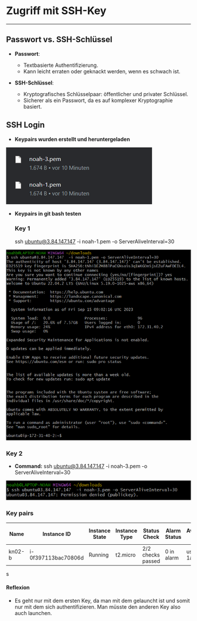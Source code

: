 # Zugriff mit SSH-Key
---

## Passwort vs. SSH-Schlüssel
- **Passwort**:
  - Textbasierte Authentifizierung.
  - Kann leicht erraten oder geknackt werden, wenn es schwach ist.

- **SSH-Schlüssel**:
  - Kryptografisches Schlüsselpaar: öffentlicher und privater Schlüssel.
  - Sicherer als ein Passwort, da es auf komplexer Kryptographie basiert.
## SSH Login

- **Keypairs wurden erstellt und heruntergeladen**
<img src="images/../../images/keypairs.png" alt="module1" style="max-width:100%;">

- **Keypairs in git bash testen**
  ### Key 1
  ssh ubuntu@3.84.147.147  -i noah-1.pem -o ServerAliveInterval=30
<img src="images/../../images/pem1.png" alt="module1" style="max-width:100%;">
  

### Key 2
- **Command:** ssh ubuntu@3.84.147.147  -i noah-3.pem -o ServerAliveInterval=30
<img src="images/../../images/pem2.png" alt="module1" style="max-width:100%;">

### Key pairs
| Name   | Instance ID          | Instance State | Instance Type | Status Check      | Alarm Status | Availability Zone | Public IPv4 DNS                          | Public IPv4 Address | Elastic IP | IPv6 IPs | Monitoring | Security Group Name | Key Name | Launch Time            | Platform Details |
|--------|----------------------|----------------|---------------|-------------------|--------------|-------------------|------------------------------------------|---------------------|------------|----------|------------|---------------------|----------|-----------------------|------------------|
| kn02-b | i-0f397113bac70806d  | Running        | t2.micro      | 2/2 checks passed | 0 in alarm   | us-east-1a        | ec2-3-84-147-147.compute-1.amazonaws.com | 3.84.147.147        | –          | –        | disabled   | launch-wizard-2     | **noah-1**   | 2023/09/15 10:42 GMT+2 | Linux/UNIX       |
s

#### Reflexion
- Es geht nur mit dem ersten Key, da man mit dem gelauncht ist und somit nur mit dem sich authentifizieren. Man müsste den anderen Key also auch launchen.

